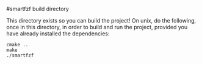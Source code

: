 #smartfzf build directory

This directory exists so you can build
the project! On unix, do the following,
once in this directory, in order to build
and run the project, provided you have
already installed the dependencies:

    cmake ..
    make
    ./smartfzf
    
